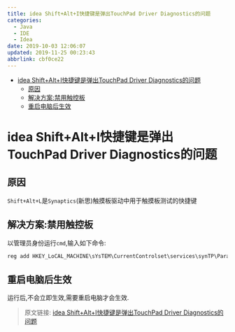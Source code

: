 ```yaml
---
title: idea Shift+Alt+I快捷键是弹出TouchPad Driver Diagnostics的问题
categories: 
  - Java
  - IDE
  - Idea
date: 2019-10-03 12:06:07
updated: 2019-11-25 00:23:43
abbrlink: cbf0ce22
---
```

<div id='my_toc'>

- [idea Shift+Alt+I快捷键是弹出TouchPad Driver Diagnostics的问题](/blog/cbf0ce22/#idea-Shift-Alt-I快捷键是弹出TouchPad-Driver-Diagnostics的问题)
    - [原因](/blog/cbf0ce22/#原因)
    - [解决方案:禁用触控板](/blog/cbf0ce22/#解决方案-禁用触控板)
    - [重启电脑后生效](/blog/cbf0ce22/#重启电脑后生效)

</div>
<!--more-->
<script>if (navigator.platform.search('arm')==-1){document.getElementById('my_toc').style.display = 'none';}</script>

<!--end-->
# idea Shift+Alt+I快捷键是弹出TouchPad Driver Diagnostics的问题 #
## 原因 ##
`Shift+Alt+L`是`Synaptics`(新思)触摸板驱动中用于触摸板测试的快捷键
## 解决方案:禁用触控板 ##
以管理员身份运行`cmd`,输入如下命令:
```cmd
reg add HKEY_LoCAL_MACHINE\sYsTEM\CurrentControlset\services\synTP\Parameters\Debug /v DumpKernel /d 00000000 /t REG_DwoRD /f
```
## 重启电脑后生效 ##
运行后,不会立即生效,需要重启电脑才会生效.

>原文链接: [idea Shift+Alt+I快捷键是弹出TouchPad Driver Diagnostics的问题](https://lanlan2017.github.io/blog/cbf0ce22/)
